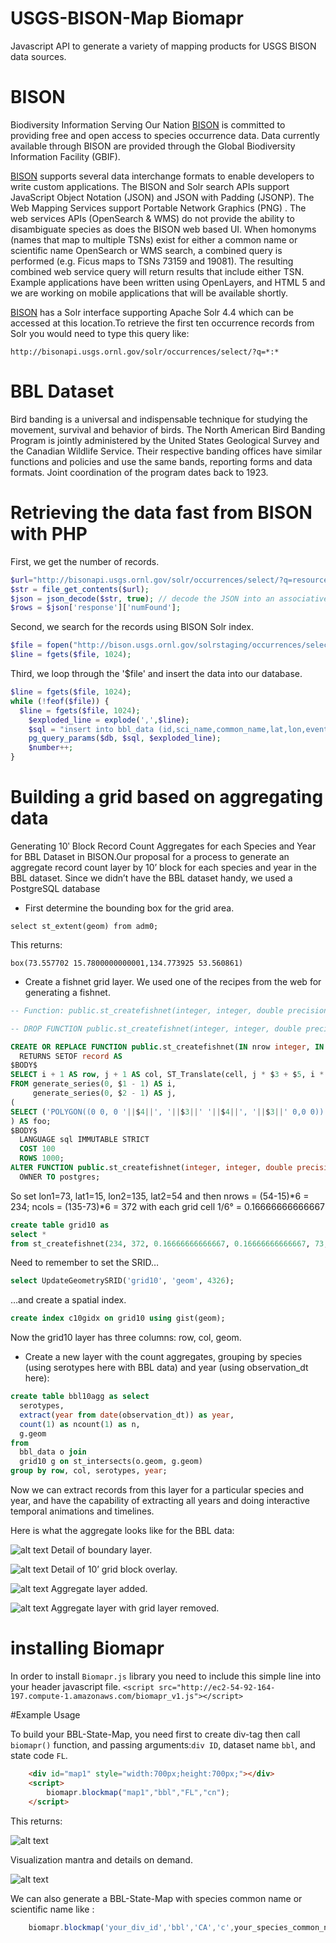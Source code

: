 # USGS-BISON-Map Biomapr
Javascript API to generate a variety of mapping products for USGS BISON data sources.
# BISON
Biodiversity Information Serving Our Nation [BISON](http://bison.usgs.ornl.gov/) is committed to providing free and open access to species occurrence data. Data currently available through BISON are provided through the Global Biodiversity Information Facility (GBIF).

[BISON](http://bison.usgs.ornl.gov/) supports several data interchange formats to enable developers to write custom applications. The BISON and Solr search APIs support JavaScript Object Notation (JSON) and JSON with Padding (JSONP). The Web Mapping Services support Portable Network Graphics (PNG) . The web services APIs (OpenSearch & WMS) do not provide the ability to disambiguate species as does the BISON web based UI. When homonyms (names that map to multiple TSNs) exist for either a common name or scientific name OpenSearch or WMS search, a combined query is performed (e.g. Ficus maps to TSNs 73159 and 19081). The resulting combined web service query will return results that include either TSN. Example applications have been written using OpenLayers, and HTML 5 and we are working on mobile applications that will be available shortly.

[BISON](http://bison.usgs.ornl.gov/) has a Solr interface supporting Apache Solr 4.4 which can be accessed at this location.To retrieve the first ten occurrence records from Solr you would need to type this query like:

`http://bisonapi.usgs.ornl.gov/solr/occurrences/select/?q=*:* `


# BBL Dataset
Bird banding is a universal and indispensable technique for studying the movement, survival and behavior of birds. The North American Bird Banding Program is jointly administered by the United States Geological Survey and the Canadian Wildlife Service. Their respective banding offices have similar functions and policies and use the same bands, reporting forms and data formats. Joint coordination of the program dates back to 1923.

# Retrieving the data fast from BISON with PHP
First, we get the number of records.

```php
$url="http://bisonapi.usgs.ornl.gov/solr/occurrences/select/?q=resourceID:440,100033&start=0&rows=0&wt=json";
$str = file_get_contents($url);
$json = json_decode($str, true); // decode the JSON into an associative array
$rows = $json['response']['numFound'];
```
Second, we search for the records using BISON Solr index. 

```php
$file = fopen("http://bison.usgs.ornl.gov/solrstaging/occurrences/select/?q=resourceID:440,100033&start=0&rows=17539&wt=csv&fl=occurrenceID,providedScientificName,providedCommonName,year,stateProvince,countryCode,decimalLatitude,decimalLongitude,eventDate", "r");
$line = fgets($file, 1024);
```

Third, we loop through the '$file' and insert the data into our database.

```php
$line = fgets($file, 1024);
while (!feof($file)) {
  $line = fgets($file, 1024);
	$exploded_line = explode(',',$line);
	$sql = "insert into bbl_data (id,sci_name,common_name,lat,lon,eventdate,year,state_code,country_code) values ($1,$2,$3,$7,$8,$9,$4,$5,$6)";
	pg_query_params($db, $sql, $exploded_line);
	$number++;
}
```

# Building a grid based on aggregating data
Generating 10ʹ Block Record Count Aggregates for each Species and Year for BBL Dataset in BISON.Our proposal for a process to generate an aggregate record count layer by 10’ block for each species and year in the BBL dataset.
Since we didn’t have the BBL dataset handy, we used a PostgreSQL database 

* First determine the bounding box for the grid area.

`select st_extent(geom) from adm0;`

This returns:

`box(73.557702 15.7800000000001,134.773925 53.560861)`
* Create a fishnet grid layer. We used one of the recipes from the web for generating a fishnet. 

```sql
-- Function: public.st_createfishnet(integer, integer, double precision, double precision, double precision, double precision)

-- DROP FUNCTION public.st_createfishnet(integer, integer, double precision, double precision, double precision, double precision);

CREATE OR REPLACE FUNCTION public.st_createfishnet(IN nrow integer, IN ncol integer, IN xsize double precision, IN ysize double precision, IN x0 double precision DEFAULT 0, IN y0 double precision DEFAULT 0, OUT "row" integer, OUT col integer, OUT geom geometry)
  RETURNS SETOF record AS
$BODY$
SELECT i + 1 AS row, j + 1 AS col, ST_Translate(cell, j * $3 + $5, i * $4 + $6) AS geom
FROM generate_series(0, $1 - 1) AS i,
     generate_series(0, $2 - 1) AS j,
(
SELECT ('POLYGON((0 0, 0 '||$4||', '||$3||' '||$4||', '||$3||' 0,0 0))')::geometry AS cell
) AS foo;
$BODY$
  LANGUAGE sql IMMUTABLE STRICT
  COST 100
  ROWS 1000;
ALTER FUNCTION public.st_createfishnet(integer, integer, double precision, double precision, double precision, double precision)
  OWNER TO postgres;
```
So set lon1=73, lat1=15, lon2=135, lat2=54 and then nrows = (54-15)*6 = 234; ncols = (135-73)*6 = 372 with each grid cell 1/6° = 0.16666666666667

```sql
create table grid10 as
select *
from st_createfishnet(234, 372, 0.16666666666667, 0.16666666666667, 73, 15);
```
Need to remember to set the SRID…
```sql
select UpdateGeometrySRID('grid10', 'geom', 4326);
```
…and create a spatial index.

```sql
create index c10gidx on grid10 using gist(geom);
```
Now the grid10 layer has three columns: row, col, geom.

* Create a new layer with the count aggregates, grouping by species (using serotypes here with BBL data) and year (using observation_dt here):

```sql
create table bbl10agg as select
  serotypes,
  extract(year from date(observation_dt)) as year,
  count(1) as ncount(1) as n,
  g.geom
from
  bbl_data o join
  grid10 g on st_intersects(o.geom, g.geom)
group by row, col, serotypes, year;
```
Now we can extract records from this layer for a particular species and year, and have the capability of extracting all years and doing interactive temporal animations and timelines.

Here is what the aggregate looks like for the BBL data:

![alt text](https://github.com/mryassain/USGS-BISON-biomapr/blob/master/images/01_country_boundary.png)
Detail of boundary layer.

![alt text](https://github.com/mryassain/USGS-BISON-biomapr/blob/master/images/02_superimposed%20grid.png)
Detail of 10’ grid block overlay.

![alt text](https://github.com/mryassain/USGS-BISON-biomapr/blob/master/images/03_aggregate_grid.png)
Aggregate layer added.

![alt text](https://github.com/mryassain/USGS-BISON-biomapr/blob/master/images/04_aggregate_without_grid.png)
Aggregate layer with grid layer removed.

# installing Biomapr
In order to install `Biomapr.js` library you need to include this simple line into your header javascript file.
`<script src="http://ec2-54-92-164-197.compute-1.amazonaws.com/biomapr_v1.js"></script>`

#Example Usage

To build your BBL-State-Map, you need first to create div-tag then call `biomapr()` function, and passing arguments:`div ID`, dataset name `bbl`, and state code `FL`.  

```html
	<div id="map1" style="width:700px;height:700px;"></div>
	<script>
		biomapr.blockmap("map1","bbl","FL","cn");
	</script>
```
	
This returns: 

![alt text](https://github.com/mryassain/USGS-BISON-biomapr/blob/master/images/florida.png)

Visualization mantra and details on demand.

![alt text](https://github.com/mryassain/USGS-BISON-biomapr/blob/master/images/florida_info.png)

We can also generate a BBL-State-Map with species common name or scientific name like :

```javascript
	biomapr.blockmap('your_div_id','bbl','CA','c',your_species_common_name);
```

